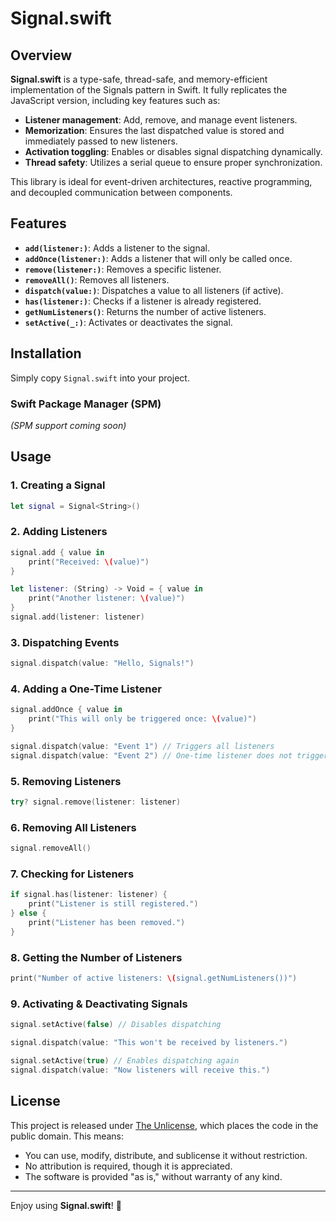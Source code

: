 # Signal.swift

## Overview

**Signal.swift** is a type-safe, thread-safe, and memory-efficient implementation of the Signals pattern in Swift. It fully replicates the JavaScript version, including key features such as:
- **Listener management**: Add, remove, and manage event listeners.
- **Memorization**: Ensures the last dispatched value is stored and immediately passed to new listeners.
- **Activation toggling**: Enables or disables signal dispatching dynamically.
- **Thread safety**: Utilizes a serial queue to ensure proper synchronization.

This library is ideal for event-driven architectures, reactive programming, and decoupled communication between components.

## Features

- **`add(listener:)`**: Adds a listener to the signal.
- **`addOnce(listener:)`**: Adds a listener that will only be called once.
- **`remove(listener:)`**: Removes a specific listener.
- **`removeAll()`**: Removes all listeners.
- **`dispatch(value:)`**: Dispatches a value to all listeners (if active).
- **`has(listener:)`**: Checks if a listener is already registered.
- **`getNumListeners()`**: Returns the number of active listeners.
- **`setActive(_:)`**: Activates or deactivates the signal.

## Installation

Simply copy `Signal.swift` into your project.

### Swift Package Manager (SPM)
_(SPM support coming soon)_

## Usage

### 1. Creating a Signal
```swift
let signal = Signal<String>()
```

### 2. Adding Listeners

```swift
signal.add { value in
    print("Received: \(value)")
}

let listener: (String) -> Void = { value in
    print("Another listener: \(value)")
}
signal.add(listener: listener)
```

### 3. Dispatching Events

```swift
signal.dispatch(value: "Hello, Signals!")
```

### 4. Adding a One-Time Listener

```swift
signal.addOnce { value in
    print("This will only be triggered once: \(value)")
}

signal.dispatch(value: "Event 1") // Triggers all listeners
signal.dispatch(value: "Event 2") // One-time listener does not trigger again
```

### 5. Removing Listeners

```swift
try? signal.remove(listener: listener)
```

### 6. Removing All Listeners

```swift
signal.removeAll()
```

### 7. Checking for Listeners

```swift
if signal.has(listener: listener) {
    print("Listener is still registered.")
} else {
    print("Listener has been removed.")
}
```

### 8. Getting the Number of Listeners

```swift
print("Number of active listeners: \(signal.getNumListeners())")
```

### 9. Activating & Deactivating Signals

```swift
signal.setActive(false) // Disables dispatching

signal.dispatch(value: "This won't be received by listeners.")

signal.setActive(true) // Enables dispatching again
signal.dispatch(value: "Now listeners will receive this.")
```

## License

This project is released under [The Unlicense](https://unlicense.org/), which places the code in the public domain. This means:

- You can use, modify, distribute, and sublicense it without restriction.
- No attribution is required, though it is appreciated.
- The software is provided "as is," without warranty of any kind.

---

Enjoy using **Signal.swift**! 🚀
